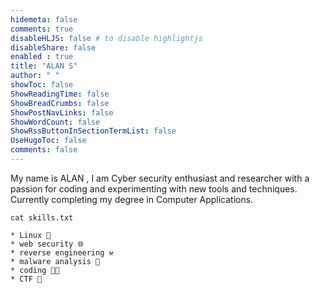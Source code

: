 ```yaml
---
hidemeta: false
comments: true
disableHLJS: false # to disable highlightjs
disableShare: false
enabled : true
title: "ALAN S"
author: " "
showToc: false
ShowReadingTime: false
ShowBreadCrumbs: false
ShowPostNavLinks: false
ShowWordCount: false
ShowRssButtonInSectionTermList: false
UseHugoToc: false
comments: false
---
```


My name is ALAN , I am Cyber security enthusiast and researcher with a passion for coding and experimenting with new tools and techniques. Currently completing my degree in Computer Applications.

```
cat skills.txt

* Linux 🐧
* web security 🌐
* reverse engineering ⚒️
* malware analysis 🐞
* coding 👨‍💻
* CTF 🚩
```
